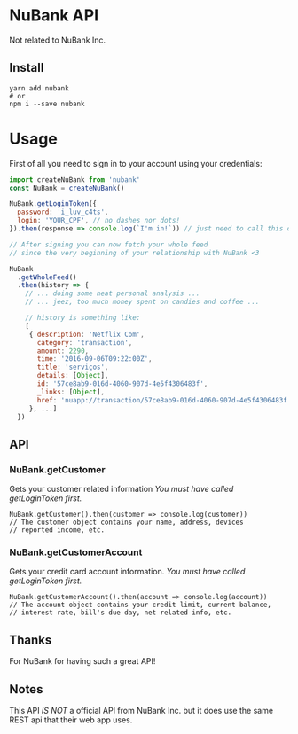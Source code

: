 NuBank API
==========

Not related to NuBank Inc.

## Install
```
yarn add nubank
# or
npm i --save nubank
```

# Usage
First of all you need to sign in to your account using your credentials:

```js
import createNuBank from 'nubank'
const NuBank = createNuBank()

NuBank.getLoginToken({
  password: 'i_luv_c4ts',
  login: 'YOUR_CPF', // no dashes nor dots!
}).then(response => console.log(`I'm in!`)) // just need to call this once

// After signing you can now fetch your whole feed
// since the very beginning of your relationship with NuBank <3

NuBank
  .getWholeFeed()
  .then(history => {
    // ... doing some neat personal analysis ...
    // ... jeez, too much money spent on candies and coffee ...

    // history is something like:
    [
     { description: 'Netflix Com',
       category: 'transaction',
       amount: 2290,
       time: '2016-09-06T09:22:00Z',
       title: 'serviços',
       details: [Object],
       id: '57ce8ab9-016d-4060-907d-4e5f4306483f',
       _links: [Object],
       href: 'nuapp://transaction/57ce8ab9-016d-4060-907d-4e5f4306483f'
     }, ...]
  })
```

## API
### NuBank.getCustomer
Gets your customer related information
_You must have called getLoginToken first._
```
NuBank.getCustomer().then(customer => console.log(customer))
// The customer object contains your name, address, devices
// reported income, etc.
```
### NuBank.getCustomerAccount
Gets your credit card account information.
_You must have called getLoginToken first._
```
NuBank.getCustomerAccount().then(account => console.log(account))
// The account object contains your credit limit, current balance,
// interest rate, bill's due day, net related info, etc.
```

## Thanks
For NuBank for having such a great API! 

## Notes
This API _IS NOT_ a official API from NuBank Inc. but it does use the same REST api that
their web app uses.
